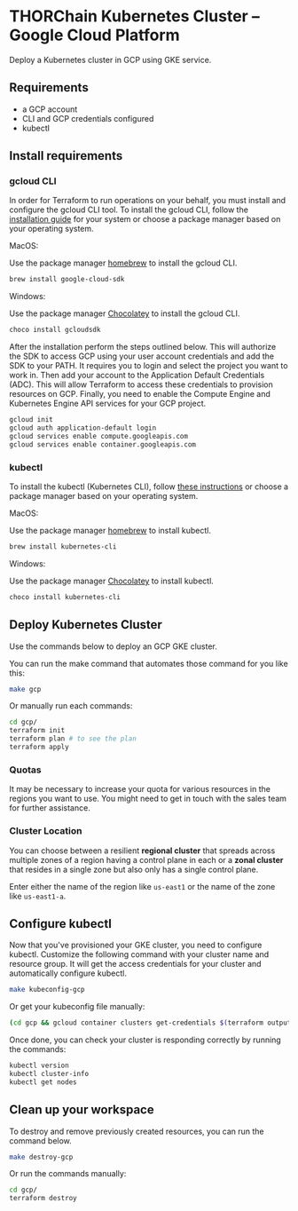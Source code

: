 # THORChain Kubernetes Cluster – Google Cloud Platform

Deploy a Kubernetes cluster in GCP using GKE service.

## Requirements

* a GCP account
* CLI and GCP credentials configured
* kubectl

## Install requirements

### gcloud CLI

In order for Terraform to run operations on your behalf, you must install and configure the gcloud CLI tool. To install the gcloud CLI, follow the [installation guide](https://cloud.google.com/sdk/docs/install) for your system or choose a package manager based on your operating system.

MacOS:

Use the package manager [homebrew](https://formulae.brew.sh/) to install the gcloud CLI.

```bash
brew install google-cloud-sdk
```

Windows:

Use the package manager [Chocolatey](https://chocolatey.org/) to install the gcloud CLI.

```bash
choco install gcloudsdk
```

After the installation perform the steps outlined below. This will authorize the SDK to access GCP using your user account credentials and add the SDK to your PATH. It requires you to login and select the project you want to work in. Then add your account to the Application Default Credentials (ADC). This will allow Terraform to access these credentials to provision resources on GCP. Finally, you need to enable the Compute Engine and Kubernetes Engine API services for your GCP project.

```bash
gcloud init
gcloud auth application-default login
gcloud services enable compute.googleapis.com
gcloud services enable container.googleapis.com
```

### kubectl

To install the kubectl (Kubernetes CLI), follow [these instructions](https://kubernetes.io/docs/tasks/tools/install-kubectl/) or choose a package manager based on your operating system.

MacOS:

Use the package manager [homebrew](https://formulae.brew.sh/) to install kubectl.

```bash
brew install kubernetes-cli
```

Windows:

Use the package manager [Chocolatey](https://chocolatey.org/) to install kubectl.

```bash
choco install kubernetes-cli
```

## Deploy Kubernetes Cluster

Use the commands below to deploy an GCP GKE cluster.

You can run the make command that automates those command for you like this:

```bash
make gcp
```

Or manually run each commands:

```bash
cd gcp/
terraform init
terraform plan # to see the plan
terraform apply
```

### Quotas

It may be necessary to increase your quota for various resources in the regions you want to use. You might need to get in touch with the sales team for further assistance.

### Cluster Location

You can choose between a resilient **regional cluster** that spreads across multiple zones of a region having a control plane in each or a **zonal cluster** that resides in a single zone but also only has a single control plane.

Enter either the name of the region like `us-east1` or the name of the zone like `us-east1-a`.

## Configure kubectl

Now that you've provisioned your GKE cluster, you need to configure kubectl.
Customize the following command with your cluster name and resource group. It will get the access credentials for your cluster and automatically configure kubectl.

```bash
make kubeconfig-gcp
```

Or get your kubeconfig file manually:

```bash
(cd gcp && gcloud container clusters get-credentials $(terraform output -raw cluster_name) --region $(terraform output -raw location))
```

Once done, you can check your cluster is responding correctly by running the commands:

```bash
kubectl version
kubectl cluster-info
kubectl get nodes
```

## Clean up your workspace

To destroy and remove previously created resources, you can run the command below.

```bash
make destroy-gcp
```

Or run the commands manually:

```bash
cd gcp/
terraform destroy
```
